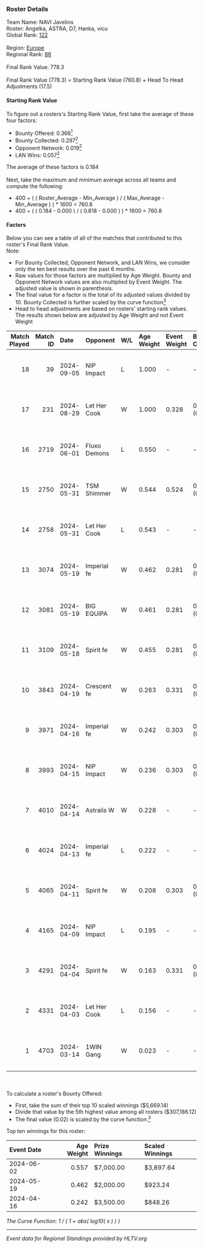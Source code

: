 ### Roster Details<br />
Team Name: NAVI Javelins<br />
Roster: Angelka, ASTRA, D7, Hanka, vicu<br />
Global Rank: [122](../../standings_global_2024_09_07.md)<br />
<br />
Region: [Europe]( ../../standings_europe_2024_09_07.md)<br />
Regional Rank: [86]( ../../standings_europe_2024_09_07.md)<br />
<br />
Final Rank Value:  778.3<br />
<br />
Final Rank Value (778.3) = Starting Rank Value (760.8) + Head To Head Adjustments (17.5)<br />

#### Starting Rank Value<br />
To figure out a rosters's Starting Rank Value, first take the average of these four factors:<br />
- Bounty Offered: 0.366[<sup>1</sup>](#table2)
- Bounty Collected: 0.297[<sup>2</sup>](#table1)
- Opponent Network: 0.019[<sup>2</sup>](#table1)
- LAN Wins: 0.057[<sup>2</sup>](#table1)

The average of these factors is 0.184<br />
<br />
Next, take the maximum and minimum average across all teams and compute the following:<br />
- 400 + ( ( Roster_Average - Min_Average ) / ( Max_Average - Min_Average ) ) * 1600 = 760.8
- 400 + ( ( 0.184 - 0.000 ) / ( 0.818 - 0.000 ) ) * 1600 = 760.8


#### Factors<br />
Below you can see a table of all of the matches that contributed to this roster's Final Rank Value.<br />
Note:<br />

- For Bounty Collected, Opponent Network, and LAN Wins, we consider only the ten best results over the past 6 months.
- Raw values for those factors are multiplied by Age Weight. Bounty and Opponent Network values are also multiplied by Event Weight. The adjusted value is shown in parenthesis.
- The final value for a factor is the total of its adjusted values divided by 10. Bounty Collected is further scaled by the curve function[<sup>3</sup>](#curveFunction)
- Head to head adjustments are based on rosters' starting rank values. The results shown below are adjusted by Age Weight and not Event Weight
<span id="table1"></span><br />


| Match Played | Match ID | Date       | Opponent     | W/L | Age Weight | Event Weight | Bounty Collected | Opponent Network | LAN Wins  | H2H Adj. | Roster                            |
| -: | -: | :- | :- | :- | :- | :- | :- | :- | :- | -: | :- |
|           18 |       39 | 2024-09-05 | NIP Impact   | L   | 1.000      | -            | -                | -                | -         |   -18.84 | Angelka, ASTRA, D7, Hanka, vicu   |
|           17 |      231 | 2024-08-29 | Let Her Cook | W   | 1.000      | 0.328        | 0.045 (0.015)    | 0.084 (0.028)    | 0 (0.000) |    18.06 | Angelka, ASTRA, D7, Hanka, vicu   |
|           16 |     2719 | 2024-06-01 | Fluxo Demons | L   | 0.550      | -            | -                | -                | -         |    -8.65 | Angelka, Hanka, LETi, Liina, vicu |
|           15 |     2750 | 2024-05-31 | TSM Shimmer  | W   | 0.544      | 0.524        | 0.018 (0.005)    | 0.162 (0.046)    | 1 (0.544) |     6.40 | Angelka, Hanka, LETi, Liina, vicu |
|           14 |     2758 | 2024-05-31 | Let Her Cook | L   | 0.543      | -            | -                | -                | -         |    -7.35 | Angelka, Hanka, LETi, Liina, vicu |
|           13 |     3074 | 2024-05-19 | Imperial fe  | W   | 0.462      | 0.281        | 0.095 (0.012)    | 0.251 (0.033)    | 0 (0.000) |    10.10 | Angelka, Hanka, LETi, Liina, vicu |
|           12 |     3081 | 2024-05-19 | BIG EQUIPA   | W   | 0.461      | 0.281        | 0.013 (0.002)    | 0.111 (0.014)    | 0 (0.000) |     6.26 | Angelka, Hanka, LETi, Liina, vicu |
|           11 |     3109 | 2024-05-18 | Spirit fe    | W   | 0.455      | 0.281        | 0.005 (0.001)    | 0.111 (0.014)    | 0 (0.000) |     4.50 | Angelka, Hanka, LETi, Liina, vicu |
|           10 |     3843 | 2024-04-19 | Crescent fe  | W   | 0.263      | 0.331        | 0.003 (0.000)    | 0.062 (0.005)    | 0 (0.000) |     2.62 | Angelka, Hanka, LETi, Liina, vicu |
|            9 |     3971 | 2024-04-16 | Imperial fe  | W   | 0.242      | 0.303        | 0.095 (0.007)    | 0.251 (0.018)    | 0 (0.000) |     5.44 | Angelka, Hanka, LETi, Liina, vicu |
|            8 |     3993 | 2024-04-15 | NIP Impact   | W   | 0.236      | 0.303        | 0.004 (0.000)    | 0.215 (0.015)    | 0 (0.000) |     2.96 | Angelka, Hanka, LETi, Liina, vicu |
|            7 |     4010 | 2024-04-14 | Astralis W   | W   | 0.228      | -            | -                | -                | 0 (0.000) |     1.51 | Angelka, Hanka, LETi, Liina, vicu |
|            6 |     4024 | 2024-04-13 | Imperial fe  | L   | 0.222      | -            | -                | -                | -         |    -2.00 | Angelka, Hanka, LETi, Liina, vicu |
|            5 |     4065 | 2024-04-11 | Spirit fe    | W   | 0.208      | 0.303        | 0.005 (0.000)    | 0.111 (0.007)    | 0 (0.000) |     2.25 | Angelka, Hanka, LETi, Liina, vicu |
|            4 |     4165 | 2024-04-09 | NIP Impact   | L   | 0.195      | -            | -                | -                | -         |    -3.71 | Angelka, Hanka, LETi, Liina, vicu |
|            3 |     4291 | 2024-04-04 | Spirit fe    | W   | 0.163      | 0.331        | 0.005 (0.000)    | 0.111 (0.006)    | -         |     1.80 | Angelka, Hanka, LETi, Liina, vicu |
|            2 |     4331 | 2024-04-03 | Let Her Cook | L   | 0.156      | -            | -                | -                | -         |    -3.98 | Angelka, Hanka, LETi, Liina, vicu |
|            1 |     4703 | 2024-03-14 | 1WIN Gang    | W   | 0.023      | -            | -                | -                | -         |     0.15 | Angelka, Hanka, LETi, Liina, vicu |

<br />
<span id="table2"></span><br />
To calculate a roster's Bounty Offered:<br />

- First, take the sum of their top 10 scaled winnings ($5,669.14)
- Divide that value by the 5th highest value among all rosters ($307,186.12)
- The final value (0.02) is scaled by the curve function.[<sup>3</sup>](#curveFunction)

Top ten winnings for this roster:<br />

| Event Date | Age Weight | Prize Winnings | Scaled Winnings |
| :- | -: | :- | :- |
| 2024-06-02 |      0.557 | $7,000.00      | $3,897.64       |
| 2024-05-19 |      0.462 | $2,000.00      | $923.24         |
| 2024-04-16 |      0.242 | $3,500.00      | $848.26         |


<span id="curveFunction"></span>_The Curve Function: 1 / ( 1 + abs( log10( x ) ) )_<br />

---
_Event data for Regional Standings provided by HLTV.org_<br />
